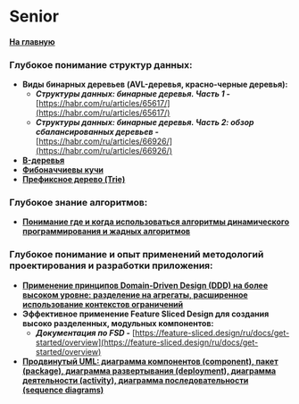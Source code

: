# Senior

#### [На главную](../CS.md)

### Глубокое понимание структур данных:

- **Виды бинарных деревьев (AVL-деревья, красно-черные деревья):**
  - **_Структуры данных: бинарные деревья. Часть 1 -_** [https://habr.com/ru/articles/65617/](https://habr.com/ru/articles/65617/)
  - **_Структуры данных: бинарные деревья. Часть 2: обзор сбалансированных деревьев -_** [https://habr.com/ru/articles/66926/](https://habr.com/ru/articles/66926/)
- [**B-деревья**](https://habr.com/ru/companies/otus/articles/459216/)
- [**Фибоначчиевы кучи**](https://www.programiz.com/dsa/fibonacci-heap)
- [**Префиксное дерево (Trie)**](https://habr.com/ru/companies/otus/articles/674378/)

### Глубокое знание алгоритмов:

- [**Понимание где и когда использоваться алгоритмы динамического программирования и жадных алгоритмов**](https://ru.algorithmica.org/cs/general-dynamic/)

### Глубокое понимание и опыт применений методологий проектирования и разработки приложения:

- [**Применение принципов Domain-Driven Design (DDD) на более высоком уровне: разделение на агрегаты, расширенное использование контекстов ограничений**](../%D0%A2%D0%B5%D0%BE%D1%80%D0%B8%D1%8F%20%D0%BF%D1%80%D0%BE%D0%B3%D1%80%D0%B0%D0%BC%D0%BC%D0%B8%D1%80%D0%BE%D0%B2%D0%B0%D0%BD%D0%B8%D1%8F%20d8701497ada74c80a716cd359998fe64.md)
- **Эффективное применение Feature Sliced Design для создания высоко разделенных, модульных компонентов:**
  - **_Документация по FSD -_** [https://feature-sliced.design/ru/docs/get-started/overview](https://feature-sliced.design/ru/docs/get-started/overview)
- [**Продвинутый UML: диаграмма компонентов (сomponent), пакет (package), диаграмма развертывания (deployment), диаграмма деятельности (activity), диаграмма последовательности (sequence diagrams)**](../%D0%A2%D0%B5%D0%BE%D1%80%D0%B8%D1%8F%20%D0%BF%D1%80%D0%BE%D0%B3%D1%80%D0%B0%D0%BC%D0%BC%D0%B8%D1%80%D0%BE%D0%B2%D0%B0%D0%BD%D0%B8%D1%8F%20d8701497ada74c80a716cd359998fe64.md)

